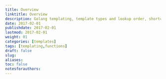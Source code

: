 ```yaml
---
title: Overview
linktitle: Overview
description: Golang templating, template types and lookup order, shortcodes, and data.
date: 2017-02-01
publishdate: 2017-02-01
lastmod: 2017-02-01
weight: 01
categories: [templates]
tags: [templating,functions]
draft: false
slug:
aliases:
toc: false
notesforauthors:
---
```

